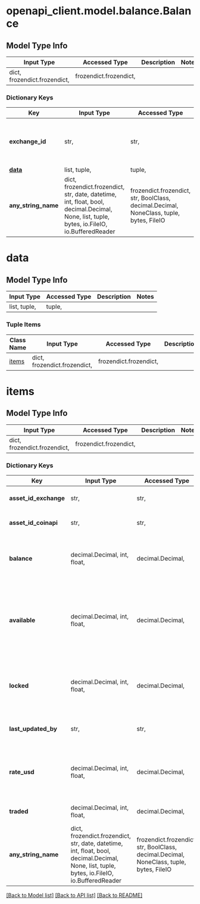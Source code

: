# openapi_client.model.balance.Balance

## Model Type Info
Input Type | Accessed Type | Description | Notes
------------ | ------------- | ------------- | -------------
dict, frozendict.frozendict,  | frozendict.frozendict,  |  | 

### Dictionary Keys
Key | Input Type | Accessed Type | Description | Notes
------------ | ------------- | ------------- | ------------- | -------------
**exchange_id** | str,  | str,  | Exchange identifier used to identify the routing destination. | [optional] 
**[data](#data)** | list, tuple,  | tuple,  |  | [optional] 
**any_string_name** | dict, frozendict.frozendict, str, date, datetime, int, float, bool, decimal.Decimal, None, list, tuple, bytes, io.FileIO, io.BufferedReader | frozendict.frozendict, str, BoolClass, decimal.Decimal, NoneClass, tuple, bytes, FileIO | any string name can be used but the value must be the correct type | [optional]

# data

## Model Type Info
Input Type | Accessed Type | Description | Notes
------------ | ------------- | ------------- | -------------
list, tuple,  | tuple,  |  | 

### Tuple Items
Class Name | Input Type | Accessed Type | Description | Notes
------------- | ------------- | ------------- | ------------- | -------------
[items](#items) | dict, frozendict.frozendict,  | frozendict.frozendict,  |  | 

# items

## Model Type Info
Input Type | Accessed Type | Description | Notes
------------ | ------------- | ------------- | -------------
dict, frozendict.frozendict,  | frozendict.frozendict,  |  | 

### Dictionary Keys
Key | Input Type | Accessed Type | Description | Notes
------------ | ------------- | ------------- | ------------- | -------------
**asset_id_exchange** | str,  | str,  | Exchange currency code. | [optional] 
**asset_id_coinapi** | str,  | str,  | CoinAPI currency code. | [optional] 
**balance** | decimal.Decimal, int, float,  | decimal.Decimal,  | Value of the current total currency balance on the exchange. | [optional] value must be a 64 bit float
**available** | decimal.Decimal, int, float,  | decimal.Decimal,  | Value of the current available currency balance on the exchange that can be used as collateral. | [optional] value must be a 64 bit float
**locked** | decimal.Decimal, int, float,  | decimal.Decimal,  | Value of the current locked currency balance by the exchange. | [optional] value must be a 64 bit float
**last_updated_by** | str,  | str,  | Source of the last modification.  | [optional] must be one of ["INITIALIZATION", "BALANCE_MANAGER", "EXCHANGE", ] 
**rate_usd** | decimal.Decimal, int, float,  | decimal.Decimal,  | Current exchange rate to the USD for the single unit of the currency.  | [optional] value must be a 64 bit float
**traded** | decimal.Decimal, int, float,  | decimal.Decimal,  | Value of the current total traded. | [optional] value must be a 64 bit float
**any_string_name** | dict, frozendict.frozendict, str, date, datetime, int, float, bool, decimal.Decimal, None, list, tuple, bytes, io.FileIO, io.BufferedReader | frozendict.frozendict, str, BoolClass, decimal.Decimal, NoneClass, tuple, bytes, FileIO | any string name can be used but the value must be the correct type | [optional]

[[Back to Model list]](../../README.md#documentation-for-models) [[Back to API list]](../../README.md#documentation-for-api-endpoints) [[Back to README]](../../README.md)

